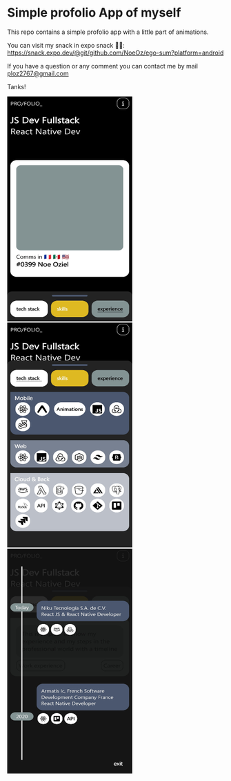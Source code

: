 # Simple profolio App of myself
This repo contains a simple profolio app with a little part of animations.

You can visit my snack in expo snack 😶‍🌫️: https://snack.expo.dev/@git/github.com/NoeOz/ego-sum?platform=android

If you have a question or any comment you can contact me by mail ploz2767@gmail.com

Tanks!

<div>
  <img src="https://github.com/NoeOz/ego-sum/blob/master/src/assets/previewApp/profolio_1.jpg" width="290" height="520"/>
  <img src="https://github.com/NoeOz/ego-sum/blob/master/src/assets/previewApp/profolio_2.jpg" width="290" height="520"/>
  <img src="https://github.com/NoeOz/ego-sum/blob/master/src/assets/previewApp/profolio_3.jpg" width="290" height="520"/>
</div>
